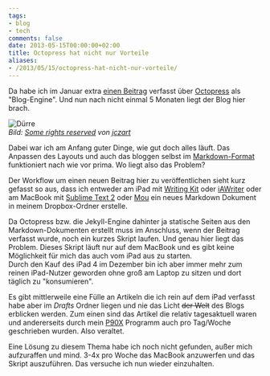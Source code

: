 ```yaml
---
tags:
- blog
- tech
comments: false
date: 2013-05-15T00:00:00+02:00
title: Octopress hat nicht nur Vorteile
aliases:
- /2013/05/15/octopress-hat-nicht-nur-vorteile/
---
```


Da habe ich im Januar extra [einen Beitrag](http://blog.renem.net/2013/01/21/alles-neu-schon-wieder/) verfasst über [Octopress](http://octopress.org) als "Blog-Engine". Und nun nach nicht einmal 5 Monaten liegt der Blog hier brach.

![Dürre](http://cl.ly/image/0b263H2y3V3v/3413275962_7a9d2be63f.jpg)  
_Bild: [Some rights reserved](http://creativecommons.org/licenses/by-sa/2.0/deed.en) von [jczart](http://www.flickr.com/photos/fatguyinalittlecoat/)_

Dabei war ich am Anfang guter Dinge, wie gut doch alles läuft. Das Anpassen des Layouts und auch das bloggen selbst im [Markdown-Format](http://daringfireball.net/projects/markdown/ "Daring Fireball: Markdown") funktioniert nach wie vor prima. Wo liegt also das Problem?

Der Workflow um einen neuen Beitrag hier zu veröffentlichen sieht kurz gefasst so aus, dass ich entweder am iPad mit [Writing Kit][WritingKit] oder [iAWriter][0630-001] oder am MacBook mit [Sublime Text 2][0630-002] oder [Mou][mouapp] ein neues Markdown Dokument in meinem Dropbox-Ordner erstelle.  

Da Octopress bzw. die Jekyll-Engine dahinter ja statische Seiten aus den Markdown-Dokumenten erstellt muss im Anschluss, wenn der Beitrag verfasst wurde, noch ein kurzes Skript laufen. Und genau hier liegt das Problem. Dieses Skript läuft nur auf dem MacBook und es gibt keine Möglichkeit für mich das auch vom iPad aus zu starten.  
Durch den Kauf des iPad 4 im Dezember bin ich aber immer mehr zum reinen iPad-Nutzer geworden ohne groß am Laptop zu sitzen und dort täglich zu "konsumieren".

Es gibt mittlerweile eine Fülle an Artikeln die ich rein auf dem iPad verfasst habe aber im *Drafts* Ordner liegen und nie das Licht ~~der Welt~~ des Blogs erblicken werden. Zum einen sind das Artikel die relativ tagesaktuell waren und andererseits durch mein [P90X](http://blog.renem.net/categories/p90x/) Programm auch pro Tag/Woche geschrieben wurden. Also veraltet.

Eine Lösung zu diesem Thema habe ich noch nicht gefunden, außer mich aufzuraffen und mind. 3-4x pro Woche das MacBook anzuwerfen und das Skript auszuführen. Das versuche ich nun wieder einzuhalten.

[WritingKit]: http://clkde.Tradedoubler.com/click?p=23761&a=2217627&url=https://itunes.apple.com/us/app/writing-kit-research-write/id426208994?partnerId=2003 "Writing Kit - Research & Write Markdown/Fountain Documents"
[mouapp]: http://mouapp.com/ "Mou - Markdown editor for web developers, on Mac OS X"
[0630-001]: http://clkde.Tradedoubler.com/click?p=23761&a=2217627&url=https://itunes.apple.com/us/app/ia-writer/id392502056?partnerId=2003 "iA Writer"
[0630-002]: http://www.sublimetext.com/2 "Sublime Text - Download"
